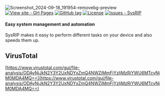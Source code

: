 ![Screenshot_2024-09-18_191954-removebg-preview](https://github.com/user-attachments/assets/8efd6085-0e79-4a91-953d-7b672db6ba9c)
[![View site - GH Pages](https://img.shields.io/badge/View_site-GH_Pages-2ea44f?style=for-the-badge)](https://sam51210.github.io/SysRIP/)
[![GitHub tag](https://img.shields.io/github/tag/sam51210/SysRIP?include_prereleases=&sort=semver&color=blue)](https://github.com/sam51210/SysRIP/releases/)
[![License](https://img.shields.io/badge/License-MIT-blue)](https://github.com/sam51210/SysRIP/blob/main/LICENSE)
[![issues - SysRIP](https://img.shields.io/github/issues/sam51210/SysRIP)](https://github.com/sam51210/SysRIP/issues)

#### Easy system management and automation
SysRIP makes it easy to perform different tasks on your device and also speeds them up.

## VirusTotal
[https://www.virustotal.com/gui/file-analysis/ODAyNjJkN2Y3Y2UxNDYxZmQ4NWZiMmFjYzljMzRiYWU6MTcyNjM0MDA4MQ==](https://www.virustotal.com/gui/file-analysis/ODAyNjJkN2Y3Y2UxNDYxZmQ4NWZiMmFjYzljMzRiYWU6MTcyNjM0MDA4MQ==)
